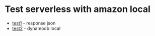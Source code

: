 # Test serverless with amazon local


- [test1](./test1/README.md) - response json
- [test2](./test2/README.md) - dynamodb local